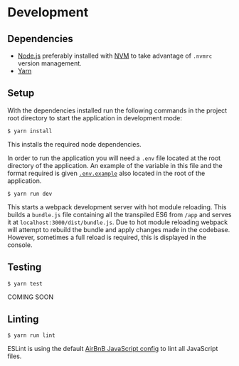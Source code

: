 # Development

## Dependencies
- [Node.js](https://nodejs.org/) preferably installed with [NVM](https://github.com/creationix/nvm) to take advantage of `.nvmrc` version management.
- [Yarn](https://yarnpkg.com/)

## Setup
With the dependencies installed run the following commands in the project root directory to start the application in development mode:

```
$ yarn install
```
This installs the required node dependencies.

In order to run the application you will need a `.env` file located at the root directory of the application. An example of the variable in this file and the format required is given [`.env.example`](https://github.com/ajcumine/electron-playlist/blob/master/.env.example) also located in the root of the application.

```
$ yarn run dev
```
This starts a webpack development server with hot module reloading. This builds a `bundle.js` file containing all the transpiled ES6 from `/app` and serves it at `localhost:3000/dist/bundle.js`. Due to hot module reloading webpack will attempt to rebuild the bundle and apply changes made in the codebase. However, sometimes a full reload is required, this is displayed in the console.


## Testing
`$ yarn test`

COMING SOON

## Linting
`$ yarn run lint`

ESLint is using the default [AirBnB JavaScript config](https://github.com/airbnb/javascript) to lint all JavaScript files.
